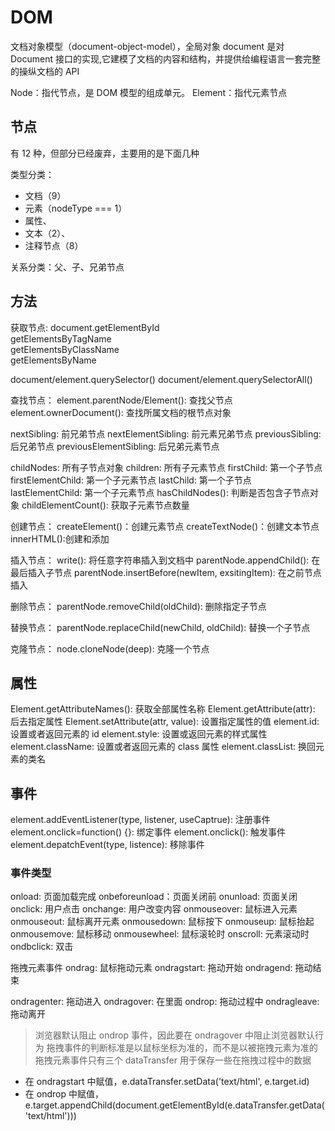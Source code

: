# DOM

文档对象模型（document-object-model），全局对象 document 是对 Document 接口的实现,它建模了文档的内容和结构，并提供给编程语言一套完整的操纵文档的 API

Node：指代节点，是 DOM 模型的组成单元。
Element：指代元素节点

## 节点

有 12 种，但部分已经废弃，主要用的是下面几种

类型分类：

- 文档（9）
- 元素（nodeType === 1）
- 属性、
- 文本（2）、
- 注释节点（8）

关系分类：父、子、兄弟节点

## 方法

获取节点:
document.getElementById  
getElementsByTagName  
getElementsByClassName  
getElementsByName

document/element.querySelector()
document/element.querySelectorAll()

查找节点：
element.parentNode/Element(): 查找父节点
element.ownerDocument(): 查找所属文档的根节点对象

nextSibling: 前兄弟节点
nextElementSibling: 前元素兄弟节点
previousSibling: 后兄弟节点
previousElementSibling: 后兄弟元素节点

childNodes: 所有子节点对象
children: 所有子元素节点
firstChild: 第一个子节点
firstElementChild: 第一个子元素节点
lastChild: 第一个子节点
lastElementChild: 第一个子元素节点
hasChildNodes(): 判断是否包含子节点对象
childElementCount(): 获取子元素节点数量

创建节点：
createElement()：创建元素节点
createTextNode()：创建文本节点
innerHTML():创建和添加

插入节点：
write(): 将任意字符串插入到文档中
parentNode.appendChild(): 在最后插入子节点
parentNode.insertBefore(newItem, exsitingItem): 在之前节点插入

删除节点：
parentNode.removeChild(oldChild): 删除指定子节点

替换节点：
parentNode.replaceChild(newChild, oldChild): 替换一个子节点

克隆节点：
node.cloneNode(deep): 克隆一个节点

## 属性

Element.getAttributeNames(): 获取全部属性名称
Element.getAttribute(attr): 后去指定属性
Element.setAttribute(attr, value): 设置指定属性的值
element.id: 设置或者返回元素的 id
element.style: 设置或返回元素的样式属性
element.className: 设置或者返回元素的 class 属性
element.classList: 换回元素的类名

## 事件

element.addEventListener(type, listener, useCaptrue): 注册事件
element.onclick=function() {}: 绑定事件
element.onclick(): 触发事件
element.depatchEvent(type, listence): 移除事件

### 事件类型

onload: 页面加载完成
onbeforeunload：页面关闭前
onunload: 页面关闭
onclick: 用户点击
onchange: 用户改变内容
onmouseover: 鼠标进入元素
onmouseout: 鼠标离开元素
onmousedown: 鼠标按下
onmouseup: 鼠标抬起
onmousemove: 鼠标移动
onmousewheel: 鼠标滚轮时
onscroll: 元素滚动时
ondbclick: 双击

拖拽元素事件
ondrag: 鼠标拖动元素
ondragstart: 拖动开始
ondragend: 拖动结束

ondragenter: 拖动进入
ondragover: 在里面
ondrop: 拖动过程中
ondragleave: 拖动离开

> 浏览器默认阻止 ondrop 事件，因此要在 ondragover 中阻止浏览器默认行为
> 拖拽事件的判断标准是以鼠标坐标为准的，而不是以被拖拽元素为准的
> 拖拽元素事件只有三个
> dataTransfer 用于保存一些在拖拽过程中的数据

- 在 ondragstart 中赋值，e.dataTransfer.setData('text/html', e.target.id)
- 在 ondrop 中赋值， e.target.appendChild(document.getElementById(e.dataTransfer.getData('text/html')))

